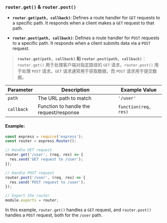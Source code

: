 ### `router.get()` & `router.post()`

- **`router.get(path, callback)`**: Defines a route handler for `GET` requests to a specific path. It responds when a client makes a `GET` request to that path.
  
- **`router.post(path, callback)`**: Defines a route handler for `POST` requests to a specific path. It responds when a client submits data via a `POST` request.

> **`router.get(path, callback)` 和 `router.post(path, callback)`**：`router.get()` 用于处理客户端对指定路径的 `GET` 请求，`router.post()` 用于处理 `POST` 请求。`GET` 请求通常用于获取数据，而 `POST` 请求用于提交数据。

| Parameter  | Description                             | Example Value        |
| ---------- | --------------------------------------- | -------------------- |
| `path`     | The URL path to match                   | `'/user'`            |
| `callback` | Function to handle the request/response | `function(req, res)` |

#### Example:

```js
const express = require('express');
const router = express.Router();

// Handle GET request
router.get('/user', (req, res) => {
  res.send('GET request to /user');
});

// Handle POST request
router.post('/user', (req, res) => {
  res.send('POST request to /user');
});

// Export the router
module.exports = router;
```

In this example, `router.get()` handles a `GET` request, and `router.post()` handles a `POST` request, both for the `/user` path.